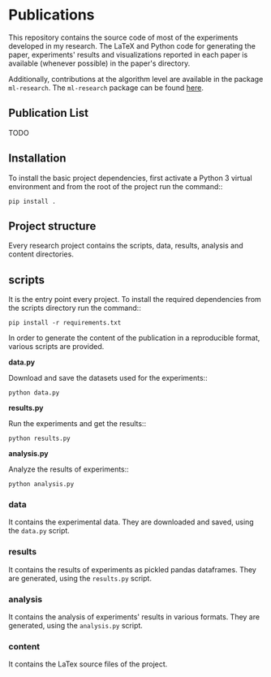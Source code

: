 # Publications

This repository contains the source code of most of the experiments developed
in my research. The LaTeX and Python code for generating the paper,
experiments' results and visualizations reported in each paper is available
(whenever possible) in the paper's directory.

Additionally, contributions at the algorithm level are available in the
package ``ml-research``. The ``ml-research`` package can be found
[here](https://github.com/joaopfonseca/ml-research).

## Publication List

TODO


## Installation

To install the basic project dependencies, first activate a Python 3 virtual
environment and from the root of the project run the command::

    pip install .


## Project structure

Every research project contains the scripts, data, results, analysis and content
directories.

## scripts

It is the entry point every project. To install the required dependencies from
the scripts directory run the command::

    pip install -r requirements.txt

In order to generate the content of the publication in a reproducible format,
various scripts are provided.

**data.py**

Download and save the datasets used for the experiments::

    python data.py

**results.py**

Run the experiments and get the results::

    python results.py

**analysis.py**

Analyze the results of experiments::

    python analysis.py

### data

It contains the experimental data. They are downloaded and
saved, using the ``data.py`` script.

### results

It contains the results of experiments as pickled pandas dataframes. They are
generated, using the ``results.py`` script.

### analysis

It contains the analysis of experiments' results in various formats. They are
generated, using the ``analysis.py`` script.

### content

It contains the LaTex source files of the project.

